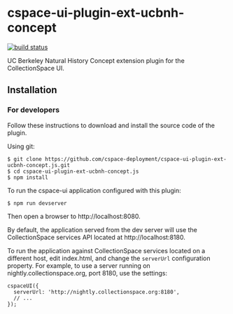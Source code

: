 # cspace-ui-plugin-ext-ucbnh-concept

[![build status](https://travis-ci.org/cspace-deployment/cspace-ui-plugin-ext-ucbnh-concept.js.svg?branch=master)](https://travis-ci.org/cspace-deployment/cspace-ui-plugin-ext-ucbnh-concept.js)

UC Berkeley Natural History Concept extension plugin for the CollectionSpace UI.

## Installation

### For developers

Follow these instructions to download and install the source code of the plugin.

Using git:

```
$ git clone https://github.com/cspace-deployment/cspace-ui-plugin-ext-ucbnh-concept.js.git
$ cd cspace-ui-plugin-ext-ucbnh-concept.js
$ npm install
```

To run the cspace-ui application configured with this plugin:

```
$ npm run devserver
```

Then open a browser to http://localhost:8080.

By default, the application served from the dev server will use the CollectionSpace services API
located at http://localhost:8180.

To run the application against CollectionSpace services located on a different host, edit
index.html, and change the `serverUrl` configuration property. For example, to use a server running
on nightly.collectionspace.org, port 8180, use the settings:

```
cspaceUI({
  serverUrl: 'http://nightly.collectionspace.org:8180',
  // ...
});
```
